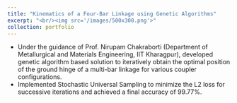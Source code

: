 ```yaml
---
title: "Kinematics of a Four-Bar Linkage using Genetic Algorithms"
excerpt: "<br/><img src='/images/500x300.png'>"
collection: portfolio
---
```


* Under the guidance of Prof. Nirupam Chakraborti (Department of Metallurgical and Materials Engineering, IIT Kharagpur), developed genetic algorithm based solution to iteratively obtain the optimal position of the ground hinge of a multi-bar linkage for various coupler configurations.
* Implemented Stochastic Universal Sampling to minimize the L2 loss for successive iterations and achieved a final accuracy of 99.77%.